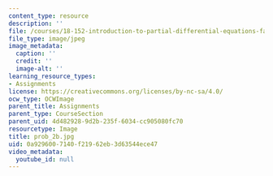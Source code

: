 ```yaml
---
content_type: resource
description: ''
file: /courses/18-152-introduction-to-partial-differential-equations-fall-2005/0a9296007140f21962eb3d63544ece47_prob_2b.jpg
file_type: image/jpeg
image_metadata:
  caption: ''
  credit: ''
  image-alt: ''
learning_resource_types:
- Assignments
license: https://creativecommons.org/licenses/by-nc-sa/4.0/
ocw_type: OCWImage
parent_title: Assignments
parent_type: CourseSection
parent_uid: 4d482928-9d2b-235f-6034-cc905080fc70
resourcetype: Image
title: prob_2b.jpg
uid: 0a929600-7140-f219-62eb-3d63544ece47
video_metadata:
  youtube_id: null
---
```

